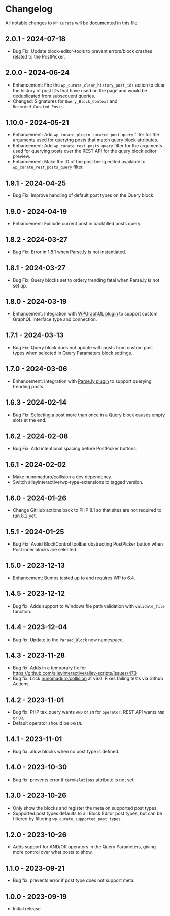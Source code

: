 # Changelog

All notable changes to `WP Curate` will be documented in this file.

## 2.0.1 - 2024-07-18

- Bug Fix: Update block-editor-tools to prevent errors/block crashes related to the PostPicker.

## 2.0.0 - 2024-06-24

- Enhancement: Fire the `wp_curate_clear_history_post_ids` action to clear the history of post IDs that have used on the page and would be deduplicated from subsequent queries.
- Changed: Signatures for `Query_Block_Context` and `Recorded_Curated_Posts`.

## 1.10.0 - 2024-05-21

- Enhancement: Add `wp_curate_plugin_curated_post_query` filter for the arguments used for querying posts that match query block attributes.
- Enhancement: Add `wp_curate_rest_posts_query` filter for the arguments used for querying posts over the REST API for the query block editor preview.
- Enhancement: Make the ID of the post being edited available to `wp_curate_rest_posts_query` filter.

## 1.9.1 - 2024-04-25

- Bug Fix: Improve handling of default post types on the Query block.

## 1.9.0 - 2024-04-19

- Enhancement: Exclude current post in backfilled posts query.

## 1.8.2 - 2024-03-27

- Bug Fix: Error in 1.8.1 when Parse.ly is not instantiated.

## 1.8.1 - 2024-03-27

- Bug Fix: Query blocks set to ordery trending fatal when Parse.ly is not set up.

## 1.8.0 - 2024-03-19

- Enhancement: Integration with [WPGraphQL plugin](https://wordpress.org/plugins/wp-graphql/) to support custom GraphQL interface type and connection.

## 1.7.1 - 2024-03-13

- Bug Fix: Query block does not update with posts from custom post types when selected in Query Paramaters block settings.

## 1.7.0 - 2024-03-06

- Enhancement: Integration with [Parse.ly plugin](https://wordpress.org/plugins/wp-parsely/) to support querying trending posts.

## 1.6.3 - 2024-02-14

- Bug Fix: Selecting a post more than once in a Query block causes empty slots at the end.

## 1.6.2 - 2024-02-08

- Bug Fix: Add intentional spacing before PostPicker buttons.

## 1.6.1 - 2024-02-02

- Make nunomaduro/collision a dev dependency.
- Switch alleyinteractive/wp-type-extensions to tagged version.

## 1.6.0 - 2024-01-26

- Change GitHub actions back to PHP 8.1 so that sites are not required to run 8.2 yet.

## 1.5.1 - 2024-01-25

- Bug Fix: Avoid BlockControl toolbar obstructing PostPicker button when Post inner blocks are selected.

## 1.5.0 - 2023-12-13

- Enhancement: Bumps tested up to and requires WP to 6.4.

## 1.4.5 - 2023-12-12

- Bug fix: Adds support to Windows file path validation with `validate_file` function.

## 1.4.4 - 2023-12-04

- Bug fix: Update to the `Parsed_Block` new namespace.

## 1.4.3 - 2023-11-28

- Bug fix: Adds in a temporary fix for https://github.com/alleyinteractive/alley-scripts/issues/473
- Bug fix: Lock [nunomaduro/collision](https://github.com/nunomaduro/collision) at v6.0. Fixes failing tests via Github Actions.

## 1.4.2 - 2023-11-01

- Bug fix: PHP tax_query wants `AND` or `IN` for `operator`. REST API wants `AND` or `OR`.
- Default operator should be `OR`/`IN`.

## 1.4.1 - 2023-11-01

- Bug fix: allow blocks when no post type is defined.

## 1.4.0 - 2023-10-30

- Bug fix: prevents error if `termRelations` attribute is not set.

## 1.3.0 - 2023-10-26

- Only show the blocks and register the meta on supported post types.
- Supported post types defaults to all Block Editor post types, but can be filtered by filtering `wp_curate_supported_post_types`.

## 1.2.0 - 2023-10-26

- Adds support for AND/OR operators in the Query Parameters, giving more control over what posts to show.

## 1.1.0 - 2023-09-21

- Bug fix: prevents error if post type does not support meta.

## 1.0.0 - 2023-09-19

- Initial release
